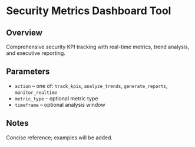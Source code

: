 # Security Metrics Dashboard Tool

## Overview
Comprehensive security KPI tracking with real-time metrics, trend analysis, and executive reporting.

## Parameters
- `action` – one of: `track_kpis`, `analyze_trends`, `generate_reports`, `monitor_realtime`
- `metric_type` – optional metric type
- `timeframe` – optional analysis window

## Notes
Concise reference; examples will be added.

